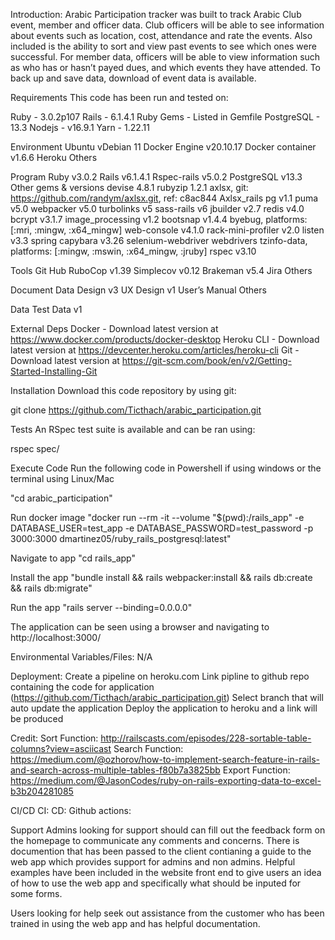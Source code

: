Introduction: 
Arabic Participation tracker was built to track Arabic Club event, member and officer data. Club officers will be able to see information about events such as location, cost, attendance and rate the events. Also included is the ability to sort and view past events to see which ones were successful. For member data, officers will be able to view information such as who has or hasn’t payed dues, and which events they have attended. To back up and save data, download of event data is available.  

Requirements
This code has been run and tested on: 

Ruby - 3.0.2p107
Rails - 6.1.4.1
Ruby Gems - Listed in Gemfile
PostgreSQL - 13.3
Nodejs - v16.9.1
Yarn - 1.22.11

Environment
Ubuntu vDebian 11
Docker Engine v20.10.17
Docker container v1.6.6
Heroku
Others

Program
Ruby v3.0.2
Rails v6.1.4.1
Rspec-rails v5.0.2
PostgreSQL v13.3
Other gems & versions
devise 4.8.1
rubyzip 1.2.1
axlsx, git: https://github.com/randym/axlsx.git, ref: c8ac844
Axlsx_rails
pg v1.1
puma v5.0
webpacker v5.0
turbolinks v5
sass-rails v6
jbuilder v2.7
redis v4.0
bcrypt v3.1.7
image_processing v1.2
bootsnap v1.4.4
byebug, platforms: [:mri, :mingw, :x64_mingw]
web-console v4.1.0
rack-mini-profiler v2.0
listen v3.3
spring
capybara v3.26
selenium-webdriver
webdrivers
tzinfo-data, platforms: [:mingw, :mswin, :x64_mingw, :jruby]
rspec v3.10

Tools
Git Hub
RuboCop v1.39
Simplecov v0.12
Brakeman v5.4
Jira
Others

Document
Data Design v3 
UX Design v1
User’s Manual
Others

Data
Test Data v1


External Deps
Docker - Download latest version at https://www.docker.com/products/docker-desktop
Heroku CLI - Download latest version at https://devcenter.heroku.com/articles/heroku-cli
Git - Download latest version at https://git-scm.com/book/en/v2/Getting-Started-Installing-Git

Installation
Download this code repository by using git:

git clone https://github.com/Ticthach/arabic_participation.git

Tests
An RSpec test suite is available and can be ran using:

rspec spec/

Execute Code
Run the following code in Powershell if using windows or the terminal using Linux/Mac

"cd arabic_participation"

Run docker image "docker run --rm -it --volume "$(pwd):/rails_app" -e DATABASE_USER=test_app -e DATABASE_PASSWORD=test_password -p 3000:3000 dmartinez05/ruby_rails_postgresql:latest"

Navigate to app "cd rails_app"

Install the app "bundle install && rails webpacker:install && rails db:create && rails db:migrate"

Run the app "rails server --binding=0.0.0.0"

The application can be seen using a browser and navigating to http://localhost:3000/

Environmental Variables/Files:
N/A

Deployment: 
Create a pipeline on heroku.com
Link pipline to github repo containing the code for application (https://github.com/Ticthach/arabic_participation.git)
Select branch that will auto update the application
Deploy the application to heroku and a link will be produced 

Credit:
Sort Function: http://railscasts.com/episodes/228-sortable-table-columns?view=asciicast
Search Function: https://medium.com/@ozhorov/how-to-implement-search-feature-in-rails-and-search-across-multiple-tables-f80b7a3825bb
Export Function: https://medium.com/@JasonCodes/ruby-on-rails-exporting-data-to-excel-b3b204281085

CI/CD
CI:
CD: 
Github actions: 

Support
Admins looking for support should can fill out the feedback form on the homepage to communicate any comments and concerns. There is documention that has been passed to the client contianing a guide to the web app which provides support for admins and non admins. Helpful examples have been included in the website front end to give users an idea of how to use the web app and specifically what should be inputed for some forms. 

Users looking for help seek out assistance from the customer who has been trained in using the web app and has helpful documentation.

